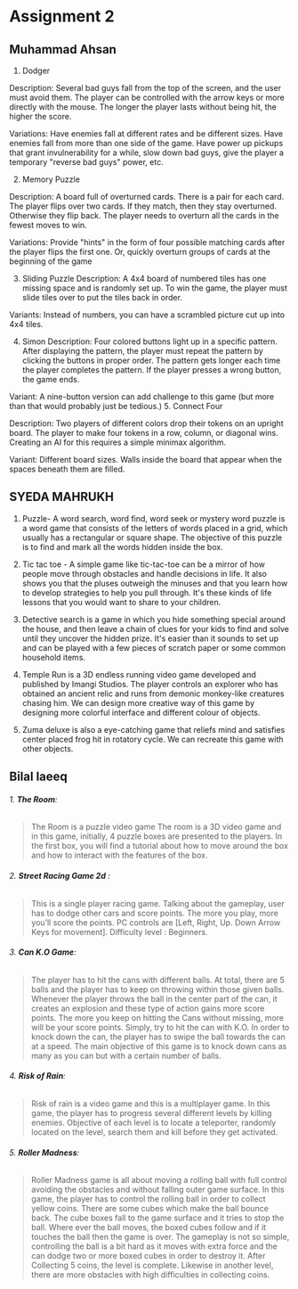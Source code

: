 # Assignment 2  

## Muhammad Ahsan
1. Dodger

Description: Several bad guys fall from the top of the screen, and the user must avoid them. The player can be controlled with the arrow keys or more directly with the
 mouse. The longer the player lasts without being hit, the higher the score.

Variations: Have enemies fall at different rates and be different sizes. Have enemies fall from more than one side of the game. Have power up pickups that 
grant invulnerability for a while, slow down bad guys, give the player a temporary "reverse bad guys" power, etc.

2. Memory Puzzle

Description: A board full of overturned cards. There is a pair for each card. The player flips over two cards. If they match, then they stay overturned. 
Otherwise they flip back. The player needs to overturn all the cards in the fewest moves to win.

Variations: Provide "hints" in the form of four possible matching cards after the player flips the first one. Or, 
quickly overturn groups of cards at the beginning of the game

3. Sliding Puzzle
Description: A 4x4 board of numbered tiles has one missing space and is randomly set up. To win the game, the player must slide tiles over to put the tiles back 
in order.

Variants: Instead of numbers, you can have a scrambled picture cut up into 4x4 tiles.

4. Simon
Description: Four colored buttons light up in a specific pattern. After displaying the pattern, the player must repeat the pattern by clicking the buttons in 
proper order. The pattern gets longer each time the player completes the pattern. If the player presses a wrong button, the game ends.

Variant: A nine-button version can add challenge to this game (but more than that would probably just be tedious.)
5. Connect Four

Description: Two players of different colors drop their tokens on an upright board. The player to make four tokens in a row, column, or diagonal wins. Creating an AI for this requires a simple minimax algorithm.

Variant: Different board sizes. Walls inside the board that appear when the spaces beneath them are filled.

## SYEDA MAHRUKH 


1. Puzzle- A word search, word find, word seek or mystery word puzzle is a word game that consists of the letters of words placed in a grid, which usually has a rectangular or square shape. The objective of this puzzle is to find and mark all the words hidden inside the box.

2. Tic tac toe - A simple game like tic-tac-toe can be a mirror of how people move through obstacles and handle decisions in life. It also shows you that the pluses outweigh the minuses and that you learn how to develop strategies to help you pull through. It's these kinds of life lessons that you would want to share to your children.

3. Detective search is a game in which you hide something special around the house, and then leave a chain of clues for your kids to find and solve until they uncover the hidden prize. It's easier than it sounds to set up and can be played with a few pieces of scratch paper or some common household items.

4. Temple Run is a 3D endless running video game developed and published by Imangi Studios. The player controls an explorer who has obtained an ancient relic and runs from demonic monkey-like creatures chasing him. We can design more creative way of this game by designing more colorful interface and different colour of objects.

5. Zuma deluxe is also a eye-catching game that reliefs mind and satisfies center placed frog hit in rotatory cycle. We can recreate this game with other objects.

## Bilal laeeq

###### 1. **The Room**: 
> The Room is a puzzle video game The room is a 3D video game and in this game, initially, 4 puzzle boxes are presented to the players. In the first box,  you will find a tutorial about how to move around the box and how to interact with the features of the box.

###### 2. **Street Racing Game 2d** :
> This is a single player racing game. Talking about the gameplay, user has to dodge other cars and score points. The more you play, more you’ll score the points. PC controls are [Left, Right, Up. Down Arrow Keys for movement]. Difficulty level : Beginners.

###### 3. **Can K.O Game**: 
> The player has to hit the cans with different balls. At total, there are 5 balls and the player has to keep on throwing within those given balls. Whenever the player throws the ball in the center part of the can, it creates an explosion and these type of action gains more score points. The more you keep on hitting the Cans without missing, more will be your score points. Simply, try to hit the can with K.O. In order to knock down the can, the player has to swipe the ball towards the can at a speed. The main objective of this game is to knock down cans as many as you can but with a certain number of balls.

###### 4. **Risk of Rain**:
> Risk of rain is a video game and this is a multiplayer game. In this game, the player has to progress several different levels by killing enemies. Objective of each level is to locate a teleporter, randomly located on the level, search them and kill before they get activated.

###### 5. **Roller Madness**:
> Roller Madness game is all about moving a rolling ball with full control avoiding the obstacles and without falling outer game surface. In this game, the player has to control the rolling ball in order to collect yellow coins. There are some cubes which make the ball bounce back. The cube boxes fall to the game surface and it tries to stop the ball. Where ever the ball moves, the boxed cubes follow and if it touches the ball then the game is over. The gameplay is not so simple, controlling the ball is a bit hard as it moves with extra force and the can dodge two or more boxed cubes in order to destroy it. After Collecting 5 coins, the level is complete. Likewise in another level, there are more obstacles with high difficulties in collecting coins.
